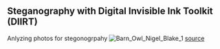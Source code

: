 **Steganography with Digital Invisible Ink Toolkit (DIIRT)**
---
Anlyzing photos for stegonogrpahy
![Barn_Owl_Nigel_Blake_1](https://user-images.githubusercontent.com/66635295/160771075-f81999c9-4b3d-43fd-a95d-950fd7cc3bef.png)
[source](https://www.owlpages.com/owls/authors.php?a=10)

